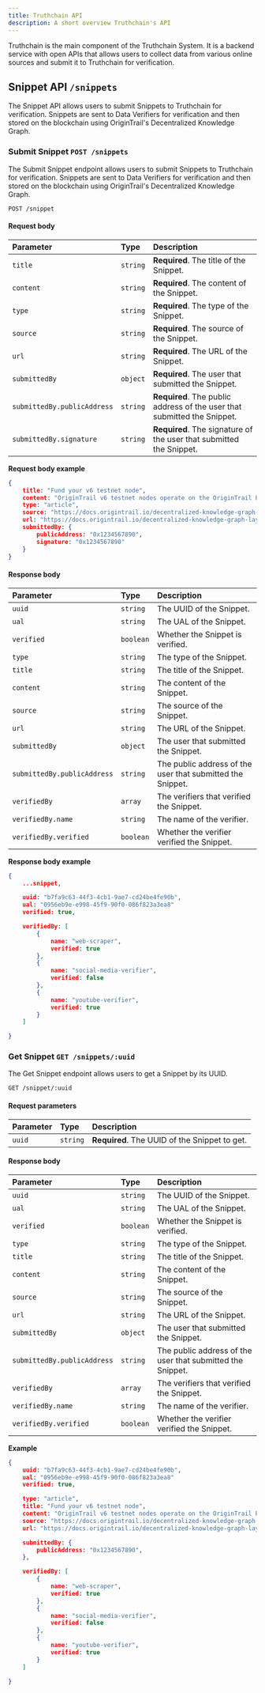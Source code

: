 ```yaml
---
title: Truthchain API
description: A short overview Truthchain's API
---
```


Truthchain is the main component of the Truthchain System. It is a backend service with open APIs that allows users to collect data from various online sources and submit it to Truthchain for verification.

## Snippet API ```/snippets```
The Snippet API allows users to submit Snippets to Truthchain for verification. Snippets are sent to Data Verifiers for verification and then stored on the blockchain using OriginTrail's Decentralized Knowledge Graph.

### Submit Snippet ```POST /snippets```
The Submit Snippet endpoint allows users to submit Snippets to Truthchain for verification. Snippets are sent to Data Verifiers for verification and then stored on the blockchain using OriginTrail's Decentralized Knowledge Graph.

```http
POST /snippet
```

#### Request body
| Parameter | Type | Description |
| :--- | :--- | :--- |
| `title` | `string` | **Required**. The title of the Snippet. |
| `content` | `string` | **Required**. The content of the Snippet. |
| `type` | `string` | **Required**. The type of the Snippet. |
| `source` | `string` | **Required**. The source of the Snippet. |
| `url` | `string` | **Required**. The URL of the Snippet. |
| `submittedBy` | `object` | **Required**. The user that submitted the Snippet. |
| `submittedBy.publicAddress` | `string` | **Required**. The public address of the user that submitted the Snippet. |
| `submittedBy.signature` | `string` | **Required**. The signature of the user that submitted the Snippet. |

**Request body example**
```json
{
    title: "Fund your v6 testnet node",
    content: "OriginTrail v6 testnet nodes operate on the OriginTrail Parachain testnet, and therefore operate with test tokens. For a node to be operational, it requires OTP and TRAC test tokens for OTP testnet",
    type: "article",
    source: "https://docs.origintrail.io/decentralized-knowledge-graph-layer-2/node-setup-instructions/fund-your-v6-testnet-node",
    url: "https://docs.origintrail.io/decentralized-knowledge-graph-layer-2/node-setup-instructions/fund-your-v6-testnet-node#:sid:=b7fa9c63-44f3-4cb1-9ae7-cd24be4fe90b&:tid:=0956eb9e-e998-45f9-90f0-086f823a3ea8#:~:text=v6%20testnet%20node-,origintrail%20v6%20testnet%20nodes%20operate%20on%20the%20origintrail%20parachain%20testnet%2C%20and%20therefore%20operate%20with%20test%20tokens.%20for%20a%20node%20to%20be%20operational%2C%20it%20requires%20otp%20and%20trac%20test%20tokens%20for%20otp%20testnet",
    submittedBy: {
        publicAddress: "0x1234567890",
        signature: "0x1234567890"
    }
}
```

#### Response body
| Parameter | Type | Description |
| :--- | :--- | :--- |
| `uuid` | `string` | The UUID of the Snippet. |
| `ual` | `string` | The UAL of the Snippet. |
| `verified` | `boolean` | Whether the Snippet is verified. |
| `type` | `string` | The type of the Snippet. |
| `title` | `string` | The title of the Snippet. |
| `content` | `string` | The content of the Snippet. |
| `source` | `string` | The source of the Snippet. |
| `url` | `string` | The URL of the Snippet. |
| `submittedBy` | `object` | The user that submitted the Snippet. |
| `submittedBy.publicAddress` | `string` | The public address of the user that submitted the Snippet. |
| `verifiedBy` | `array` | The verifiers that verified the Snippet. |
| `verifiedBy.name` | `string` | The name of the verifier. |
| `verifiedBy.verified` | `boolean` | Whether the verifier verified the Snippet. |

**Response body example**
```json
{
    ...snippet,

    uuid: "b7fa9c63-44f3-4cb1-9ae7-cd24be4fe90b",
    ual: "0956eb9e-e998-45f9-90f0-086f823a3ea8"
    verified: true,

    verifiedBy: [
        {
            name: "web-scraper",
            verified: true
        },
        {
            name: "social-media-verifier",
            verified: false
        },
        {
            name: "youtube-verifier",
            verified: true
        }
    ]

}
```

### Get Snippet ```GET /snippets/:uuid```
The Get Snippet endpoint allows users to get a Snippet by its UUID.

```http
GET /snippet/:uuid
```

#### Request parameters
| Parameter | Type | Description |
| :--- | :--- | :--- |
| `uuid` | `string` | **Required**. The UUID of the Snippet to get. |

#### Response body
| Parameter | Type | Description |
| :--- | :--- | :--- |
| `uuid` | `string` | The UUID of the Snippet. |
| `ual` | `string` | The UAL of the Snippet. |
| `verified` | `boolean` | Whether the Snippet is verified. |
| `type` | `string` | The type of the Snippet. |
| `title` | `string` | The title of the Snippet. |
| `content` | `string` | The content of the Snippet. |
| `source` | `string` | The source of the Snippet. |
| `url` | `string` | The URL of the Snippet. |
| `submittedBy` | `object` | The user that submitted the Snippet. |
| `submittedBy.publicAddress` | `string` | The public address of the user that submitted the Snippet. |
| `verifiedBy` | `array` | The verifiers that verified the Snippet. |
| `verifiedBy.name` | `string` | The name of the verifier. |
| `verifiedBy.verified` | `boolean` | Whether the verifier verified the Snippet. |

**Example**
```json
{
    uuid: "b7fa9c63-44f3-4cb1-9ae7-cd24be4fe90b",
    ual: "0956eb9e-e998-45f9-90f0-086f823a3ea8"
    verified: true,

    type: "article",
    title: "Fund your v6 testnet node",
    content: "OriginTrail v6 testnet nodes operate on the OriginTrail Parachain testnet, and therefore operate with test tokens. For a node to be operational, it requires OTP and TRAC test tokens for OTP testnet",
    source: "https://docs.origintrail.io/decentralized-knowledge-graph-layer-2/node-setup-instructions/fund-your-v6-testnet-node",
    url: "https://docs.origintrail.io/decentralized-knowledge-graph-layer-2/node-setup-instructions/fund-your-v6-testnet-node#:sid:=b7fa9c63-44f3-4cb1-9ae7-cd24be4fe90b&:tid:=0956eb9e-e998-45f9-90f0-086f823a3ea8#:~:text=v6%20testnet%20node-,origintrail%20v6%20testnet%20nodes%20operate%20on%20the%20origintrail%20parachain%20testnet%2C%20and%20therefore%20operate%20with%20test%20tokens.%20for%20a%20node%20to%20be%20operational%2C%20it%20requires%20otp%20and%20trac%20test%20tokens%20for%20otp%20testnet",

    submittedBy: {
        publicAddress: "0x1234567890",
    },

    verifiedBy: [
        {
            name: "web-scraper",
            verified: true
        },
        {
            name: "social-media-verifier",
            verified: false
        },
        {
            name: "youtube-verifier",
            verified: true
        }
    ]

}
```
